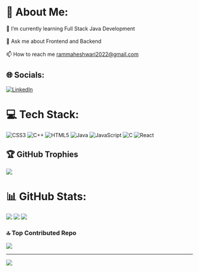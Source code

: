 # 💫 About Me:
🌱 I’m currently learning Full Stack Java Development<br><br>💬 Ask me about Frontend and Backend<br><br>📫 How to reach me rammaheshwari2022@gmail.com
 

## 🌐 Socials:  
[![LinkedIn](https://img.shields.io/badge/LinkedIn-%230077B5.svg?logo=linkedin&logoColor=white)](https://linkedin.com/in/www.linkedin.com/in/ram-maheshwari-38152526a) 

# 💻 Tech Stack: 
![CSS3](https://img.shields.io/badge/css3-%231572B6.svg?style=for-the-badge&logo=css3&logoColor=white) ![C++](https://img.shields.io/badge/c++-%2300599C.svg?style=for-the-badge&logo=c%2B%2B&logoColor=white) ![HTML5](https://img.shields.io/badge/html5-%23E34F26.svg?style=for-the-badge&logo=html5&logoColor=white) ![Java](https://img.shields.io/badge/java-%23ED8B00.svg?style=for-the-badge&logo=openjdk&logoColor=white) ![JavaScript](https://img.shields.io/badge/javascript-%23323330.svg?style=for-the-badge&logo=javascript&logoColor=%23F7DF1E) ![C](https://img.shields.io/badge/c-%2300599C.svg?style=for-the-badge&logo=c&logoColor=white) ![React](https://img.shields.io/badge/react-%2320232a.svg?style=for-the-badge&logo=react&logoColor=%2361DAFB)

## 🏆 GitHub Trophies
![](https://github-profile-trophy.vercel.app/?username=rammaheshwari2003&theme=radical&no-frame=false&no-bg=true&margin-w=4)

# 📊 GitHub Stats:
![](https://github-readme-stats.vercel.app/api?username=rammaheshwari2003&theme=github_dark&hide_border=false&include_all_commits=false&count_private=false)
![](https://github-readme-streak-stats.herokuapp.com/?user=rammaheshwari2003&theme=github_dark&hide_border=false)
![](https://github-readme-stats.vercel.app/api/top-langs/?username=rammaheshwari2003&theme=github_dark&hide_border=false&include_all_commits=false&count_private=false&layout=compact)


### 🔝 Top Contributed Repo
![](https://github-contributor-stats.vercel.app/api?username=rammaheshwari2003&limit=5&theme=transparent&combine_all_yearly_contributions=true)

--- 
[![](https://visitcount.itsvg.in/api?id=rammaheshwari2003&icon=5&color=3)](https://visitcount.itsvg.in)

<!-- Proudly created with GPRM ( https://gprm.itsvg.in ) -->
 
